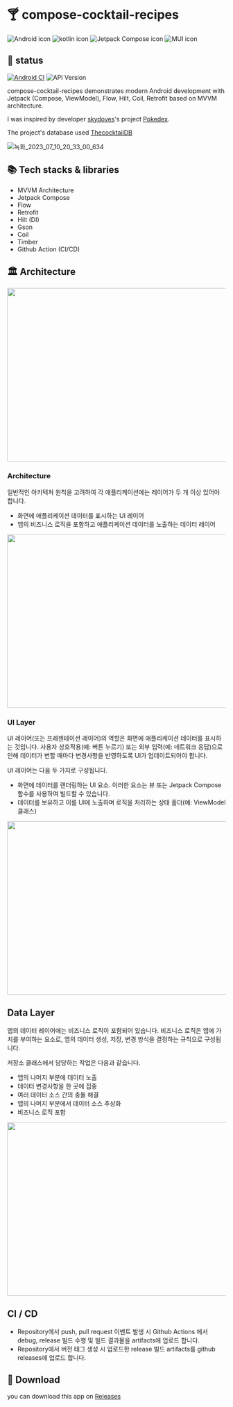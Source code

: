 # 🍸 compose-cocktail-recipes

![Android icon](https://img.shields.io/badge/android-808080?style=for-the-badge&logo=android&logoColor=3ddc84) ![kotlin icon](https://img.shields.io/badge/kotlin-808080?style=for-the-badge&logo=kotlin&logoColor=7f52ff) ![Jetpack Compose icon](https://img.shields.io/badge/jetpack_compose-808080?style=for-the-badge&logo=jetpackcompose&logoColor=4285f4) ![MUI icon](https://img.shields.io/badge/mui-808080?style=for-the-badge&logo=mui&logoColor=007fff)

## 🏀 status
[![Android CI](https://github.com/gogoadl/composecocktailrecipes/actions/workflows/android.yml/badge.svg)](https://github.com/gogoadl/composecocktailrecipes/actions/workflows/android.yml) ![API Version](https://img.shields.io/badge/API-21+-blue)

compose-cocktail-recipes demonstrates modern Android development with Jetpack (Compose, ViewModel), Flow, Hilt, Coil, Retrofit
based on MVVM architecture.

I was inspired by developer [skydoves](https://github.com/skydoves)'s project [Pokedex](https://github.com/skydoves/Pokedex).

The project's database used [ThecocktailDB](https://www.thecocktaildb.com/)

![녹화_2023_07_10_20_33_00_634](https://github.com/gogoadl/compose-cocktail-recipes/assets/49335446/59666fda-c0f2-42f9-93e3-d9c97945d3d7)



## 📚 Tech stacks & libraries

+ MVVM Architecture
+ Jetpack Compose
+ Flow
+ Retrofit
+ Hilt (DI)
+ Gson
+ Coil
+ Timber
+ Github Action (CI/CD)

## 🏛️ Architecture

<img src="https://github.com/gogoadl/compose-cocktail-recipes/assets/49335446/74fd293e-cdd7-48b2-b863-522c240b5e65" width="650" height="400">

### Architecture

일반적인 아키텍처 원칙을 고려하여 각 애플리케이션에는 레이어가 두 개 이상 있어야 합니다.

+ 화면에 애플리케이션 데이터를 표시하는 UI 레이어
+ 앱의 비즈니스 로직을 포함하고 애플리케이션 데이터를 노출하는 데이터 레이어

<img src="https://github.com/gogoadl/compose-cocktail-recipes/assets/49335446/fddd2576-778c-41cb-9322-e77a3b92d32e" width="650" height="400">

### UI Layer

UI 레이어(또는 프레젠테이션 레이어)의 역할은 화면에 애플리케이션 데이터를 표시하는 것입니다. 
사용자 상호작용(예: 버튼 누르기) 또는 외부 입력(예: 네트워크 응답)으로 인해 데이터가 변할 때마다 변경사항을 반영하도록 UI가 업데이트되어야 합니다.

UI 레이어는 다음 두 가지로 구성됩니다.

+ 화면에 데이터를 렌더링하는 UI 요소. 이러한 요소는 뷰 또는 Jetpack Compose 함수를 사용하여 빌드할 수 있습니다.
+ 데이터를 보유하고 이를 UI에 노출하며 로직을 처리하는 상태 홀더(예: ViewModel 클래스)

<img src="https://github.com/gogoadl/compose-cocktail-recipes/assets/49335446/ac060e39-5754-4073-b881-e744ecb2f381" width="650" height="400">

## Data Layer

앱의 데이터 레이어에는 비즈니스 로직이 포함되어 있습니다. 비즈니스 로직은 앱에 가치를 부여하는 요소로, 앱의 데이터 생성, 저장, 변경 방식을 결정하는 규칙으로 구성됩니다.

저장소 클래스에서 담당하는 작업은 다음과 같습니다.

+ 앱의 나머지 부분에 데이터 노출
+ 데이터 변경사항을 한 곳에 집중
+ 여러 데이터 소스 간의 충돌 해결
+ 앱의 나머지 부분에서 데이터 소스 추상화
+ 비즈니스 로직 포함

<img src="https://github.com/gogoadl/compose-cocktail-recipes/assets/49335446/0aafef67-89cc-47c9-a5e3-e9b6a53ca03e" width="650" height="400">

## CI / CD

+ Repository에서 push, pull request 이벤트 발생 시 Github Actions 에서 debug, release 빌드 수행 및 빌드 결과물을 artifacts에 업로드 합니다.
+ Repository에서 버전 태그 생성 시 업로드한 release 빌드 artifacts를 github releases에 업로드 합니다.



## 💎 Download

you can download this app on [Releases](https://github.com/gogoadl/compose-cocktail-recipes/releases)

